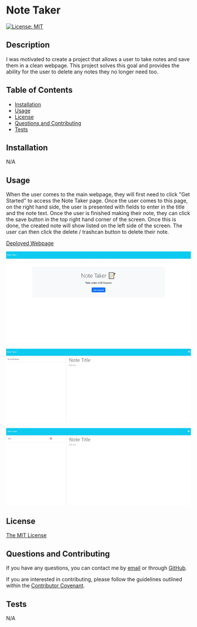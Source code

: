 # Note Taker

[![License: MIT](https://img.shields.io/badge/License-MIT-yellow.svg)](https://opensource.org/licenses/MIT)

## Description

I was motivated to create a project that allows a user to take notes and save them in a clean webpage. This project solves this goal and provides the ability for the user to delete any notes they no longer need too.

## Table of Contents

- [Installation](#installation)
- [Usage](#usage)
- [License](#license)
- [Questions and Contributing](#questions-and-contributing)
- [Tests](#tests)

## Installation

N/A

## Usage

When the user comes to the main webpage, they will first need to click "Get Started" to access the Note Taker page. Once the user comes to this page, on the right hand side, the user is presented with fields to enter in the title and the note text. Once the user is finished making their note, they can click the save button in the top right hand corner of the screen. Once this is done, the created note will show listed on the left side of the screen. The user can then click the delete / trashcan button to delete their note.

[Deployed Webpage](https://dry-castle-65219.herokuapp.com/)

![Screenshot 1](./Images/Screenshot1.jpg)

![Screenshot 2](./Images/Screenshot2.jpg)

![Screenshot 3](./Images/Screenshot3.jpg)

## License

[The MIT License](https://opensource.org/licenses/MIT)

## Questions and Contributing

If you have any questions, you can contact me by [email](j.mcd.lungren@gmail.com) or through [GitHub](https://github.com/jmcdlungren).

If you are interested in contributing, please follow the guidelines outlined within the [Contributor Covenant](https://www.contributor-covenant.org/).

## Tests

N/A